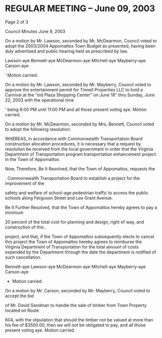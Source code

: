 # REGULAR MEETING – June 09, 2003

Page 2 of 3

Council Minutes
June 9, 2003

On a motion by Mr. Lawson, seconded by Mr. McDearmon, Council voted to adopt the
2003/2004 Appomattox Town Budget as presented, having been duly advertised and
public hearing held as prescribed by law.

Lawson-aye Bennett-aye McDearmon-aye Mitchell-aye Mayberry-aye Carson-aye

‘ Motion carried.

On a motion by Mr. Lawson, seconded by Mr. Mayberry, Council voted to approve the
entertainment permit for Tinnell Properties LLC to hold a Carnival at the “old Plaza
Shopping Center” on June 18" thru Sunday, June 22, 2003 with the operational time

’ being 6:00 PM until 11:00 PM and all those present voting aye. Motion carried.

On a motion by Mr. McDearmon, seconded by Mrs, Bennett, Council voted to adopt the
following resolution:

WHEREAS, in accordance with Commonwealth Transportation Board construction
allocation procedures, it is necessary that a request by resolution be received from the
local government in order that the Virginia Department of Transportation program
transportation enhancement project in the Town of Appomattox.

Now, Therefore, Be It Resolved, that the Town of Appomattox, requests the

. Commonwealth Transportation Board to establish a project for the improvement of the

safety and welfare of school-age pedestrian traffic to access the public schools along
Ferguson Street and Lee Grant Avenue.

Be It Further Resolved, that the Town of Appomattox hereby agrees to pay a minimum

20 percent of the total cost for planning and design, right of way, and construction of this .

project, and that, if the Town of Appomattox subsequently elects to cancel this project the
Town of Appomattox hereby agrees to reimburse the Virginia Department of
Transportation for the total amount of costs expended by the Department through the date
the department is notified of such cancellation.

Bennett-aye Lawson-aye McDearmon-aye Mitchell-aye Mayberry-aye Carson-aye

- Motion carried.

On a motion by Mr. Carson, seconded by Mr. Mayberry, Council voted to accept the bid

of Mr. David Sandman to handle the sale of timber from Town Property located on Route

604, with the stipulation that should the timber not be valued at more than his fee of
$3500.00, then we will not be obligated to pay, and all those present voting aye. Motion
carried.